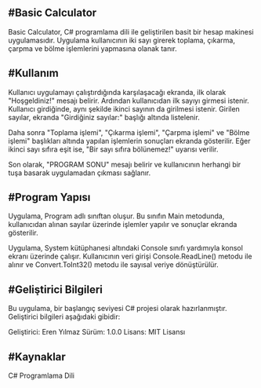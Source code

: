 #Basic Calculator
-----------------

Basic Calculator, C# programlama dili ile geliştirilen basit bir hesap makinesi uygulamasıdır. Uygulama kullanıcının iki sayı girerek toplama, çıkarma, çarpma ve bölme işlemlerini yapmasına olanak tanır.

#Kullanım
---------

Kullanıcı uygulamayı çalıştırdığında karşılaşacağı ekranda, ilk olarak "Hoşgeldiniz!" mesajı belirir. Ardından kullanıcıdan ilk sayıyı girmesi istenir. Kullanıcı girdiğinde, aynı şekilde ikinci sayının da girilmesi istenir. Girilen sayılar, ekranda "Girdiğiniz sayılar:" başlığı altında listelenir.

Daha sonra "Toplama işlemi", "Çıkarma işlemi", "Çarpma işlemi" ve "Bölme işlemi" başlıkları altında yapılan işlemlerin sonuçları ekranda gösterilir. Eğer ikinci sayı sıfıra eşit ise, "Bir sayı sıfıra bölünemez!" uyarısı verilir.

Son olarak, "PROGRAM SONU" mesajı belirir ve kullanıcının herhangi bir tuşa basarak uygulamadan çıkması sağlanır.

#Program Yapısı
---------------

Uygulama, Program adlı sınıftan oluşur. Bu sınıfın Main metodunda, kullanıcıdan alınan sayılar üzerinde işlemler yapılır ve sonuçlar ekranda gösterilir.

Uygulama, System kütüphanesi altındaki Console sınıfı yardımıyla konsol ekranı üzerinde çalışır. Kullanıcının veri girişi Console.ReadLine() metodu ile alınır ve Convert.ToInt32() metodu ile sayısal veriye dönüştürülür.

#Geliştirici Bilgileri
----------------------

Bu uygulama, bir başlangıç seviyesi C# projesi olarak hazırlanmıştır. Geliştirici bilgileri aşağıdaki gibidir:

Geliştirici: Eren Yılmaz
Sürüm: 1.0.0
Lisans: MIT Lisansı

#Kaynaklar
----------

C# Programlama Dili